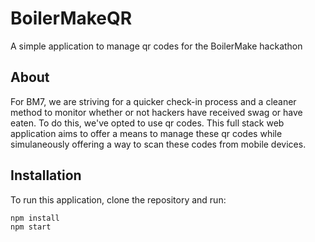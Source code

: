 # BoilerMakeQR
A simple application to manage qr codes for the BoilerMake hackathon

## About
For BM7, we are striving for a quicker check-in process and a cleaner method to monitor whether or not hackers have received swag or have eaten. To do this, we've opted to use qr codes. This full stack web application aims to offer a means to manage these qr codes while simulaneously offering a way to scan these codes from mobile devices.

## Installation
To run this application, clone the repository and run:
```bash
npm install
npm start
```